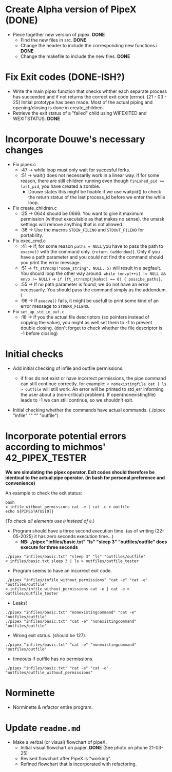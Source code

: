 # Create Alpha version of PipeX (DONE)
- Piece together new version of pipex. **DONE**
	- Find the new files in src. **DONE**
	- Change the header to include the corresponding new functions.i **DONE**
	- Change the makefile to include the new files. **DONE**

# Fix Exit codes (DONE-ISH?)
- Write the main pipex function that checks whther each separate process has succeeded and if not returns the correct exit code (errno).
	[21 - 03 - 25] Initial prototype has been made. Most of the actual piping and opening/closing is done in create\_children.
- Retrieve the exit status of a "failed" child using WIFEXITED and WEXITSTATUS. **DONE**

# Incorporate Douwe's necessary changes
- Fix pipex.c
	- :47 -> while loop must only wait for succesful forks. 
	- :51 -> wait() does not necessarily work in a linear way. If for some reason, there are still children running even though `finished_pid == last_pid`, you have created a zombie.
		- Douwe states this might be fixable if we use waitpid() to check the return status of the last process_id before we enter the while loop.
- Fix create\_children.c
	- :25 -> 0644 should be 0666. You want to give it maximum permission (without executable as that makes no sense). the umask settings will remove anything that is not allowed.
	- :36 -> Use the macros `STDIN_FILENO` and `STDOUT_FILENO` for portability.
- Fix exec\_cmd.c
	- :41 -> if, for some reason `paths = NULL` you have to pass the path to `execve()` with the command only. (`return (addendum)`). Only if you have a path parameter and you could not find the command should you print the error message.
	- :51 -> `ft_strncmp("some_string", NULL, 5)` will result in a segfault. You should loop the other way around. `while (envp[++i] != NULL && envp != NULL)` -> `if (ft_strncmp(jkahsd) == 0) { possibe_paths}`.
	- :55 -> If no path parameter is found, we do not have an error necessarily. You should pass the command simply as the addendum. I
	- :96 -> If `execve()` fails, it might be usefull to print some kind of an error message to `STDERR_FILENO`.
- Fix `set_up_std_in_out.c`
	- :18 -> If you the actual file descriptors (so pointers instead of copying the value), you might as well set them to -1 to prevent double closing. (don't forget to check whether the file descriptor is -1 before closing)

# Initial checks
- Add initial checking of infile and outfile permissions.
	- if files do not exist or have incorrect permissions, the pipe command can still continue correctly.
		for example: `< nonexistingfile cat | ls > outfile` will still work. An error will be printed to std\_err informing the user about a (non-critical) problem). If open(nonexistingfile) leads to -1 we can still continue, so we shouldn't exit.

- Initial checking whether the commands have actual commands. (./pipex "infile" "" "" "outfile")

# Incorporate potential errors according to michmos' 42\_PIPEX\_TESTER
**We are simulating the pipex operator. Exit codes should therefore be identical to the actual pipe operator. (in bash for personal preference and convenience)**

An example to check the exit status:
```
bash 
< infile_without_permissions cat -e | cat -e > outfile
echo ${PIPESTATUS[0]}
```
(*To check all elements use `@` instead of `0`.*)

- Program should have a three second execution time. (as of writing (22-05-2025) it has zero seconds execution time...)
	- **NB: ./pipex "infiles/basic.txt" "ls" "sleep 3" "outfiles/outfile" does execute for three seconds** 
```
./pipex "infiles/basic.txt" "sleep 3" "ls" "outfiles/outfile" 
< infiles/basic.txt sleep 3 | ls > outfiles/outfile_tester
```
- Program seems to have an incorrect exit code.
```
./pipex "infiles/infile_without_permissions" "cat -e" "cat -e" "outfiles/outfile"
< infiles/infile_without_permissions cat -e | cat -e > outfiles/outfile_tester
```
- Leaks!
```
./pipex "infiles/basic.txt" "nonexistingcommand" "cat -e" "outfiles/outfile"
./pipex "infiles/basic.txt" "cat -e" "nonexistingcommand" "outfiles/outfile" 
```
- Wrong exit status. (should be 127).
```
./pipex "infiles/basic.txt" "cat -e" "nonexistingcommand" "outfiles/outfile"
```
- timeouts if outfile has no permissions.
```
./pipex "infiles/basic.txt" "cat -e" "cat -e" "outfiles/outfile_without_permissions"
```

# Norminette
- Norminette & refactor entire program.

# Update `readme.md`
- Make a verbal (or visual) flowchart of pipeX.
	- Initial visual flowchart on paper. **DONE** (See photo on phone 21-03-25)
	- Revised flowchart after PipeX is "working".
	- Refined flowchart that is incorporated with refactoring.


